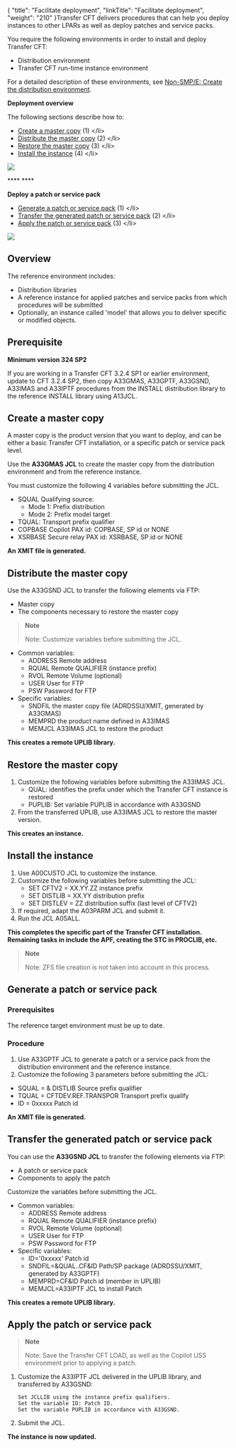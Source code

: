 {
    "title": "Facilitate deployment",
    "linkTitle": "Facilitate deployment",
    "weight": "210"
}Transfer CFT delivers procedures that can help you deploy instances to other LPARs as well as deploy patches and service packs.

You require the following environments in order to install and deploy Transfer CFT:

- Distribution environment
- Transfer CFT run-time instance environment

For a detailed description of these environments, see [Non-SMP/E: Create the distribution environment](../../overview_install_zos/distribution_environment_installation).

****Deployment overview****

The following sections describe how to:

- [Create a master copy](#Create) (1)
    &lt;/li&gt;
- [Distribute the master copy](#Distribu) (2)
    &lt;/li&gt;
- [Restore the master copy](#Restore) (3)
    &lt;/li&gt;
- [Install the instance](#Install) (4)
    &lt;/li&gt;

![](/Images/TransferCFT/temp_zos_deploy.png)

**** ****

****Deploy a patch or service pack****

- [Generate a patch or service pack](#Generate) (1)
    &lt;/li&gt;
- [Transfer the generated patch or service pack](#Transfer) (2)
    &lt;/li&gt;
- [Apply the patch or service pack](#Apply) (3)
    &lt;/li&gt;

![](/Images/TransferCFT/temp_deploy_sp_zos.png)

Overview
--------

The reference environment includes:

- Distribution libraries
- A reference instance for applied patches and service packs from which procedures will be submitted
- Optionally, an instance called 'model' that allows you to deliver specific or modified objects.

Prerequisite
------------

****Minimum version 324 SP2****

If you are working in a Transfer CFT 3.2.4 SP1 or earlier environment, update to CFT 3.2.4 SP2, then copy A33GMAS, A33GPTF, A33GSND, A33IMAS and A33IPTF procedures from the INSTALL distribution library to the reference INSTALL library using A13JCL.

<span id="Create"></span>

Create a master copy
--------------------

A master copy is the product version that you want to deploy, and can be either a basic Transfer CFT installation, or a specific patch or service pack level.

Use the **A33GMAS JCL** to create the master copy from the distribution environment and from the reference instance.

You must customize the following 4 variables before submitting the JCL.

- SQUAL Qualifying source:
    -   Mode 1: Prefix distribution
    -   Mode 2: Prefix model target
- TQUAL: Transport prefix qualifier
- COPBASE Copilot PAX id: COPBASE, SP id or NONE
- XSRBASE Secure relay PAX id: XSRBASE, SP id or NONE

******An XMIT file is generated.******

<span id="Distribu"></span>

Distribute the master copy
--------------------------

Use the A33GSND JCL to transfer the following elements via FTP:

- Master copy
- The components necessary to restore the master copy

> **Note**
>
> Note: Customize variables before submitting the JCL.

- Common variables:
    -   ADDRESS Remote address
    -   RQUAL Remote QUALIFIER (instance prefix)
    -   RVOL Remote Volume (optional)
    -   USER User for FTP
    -   PSW Password for FTP
- Specific variables:
    -   SNDFIL the master copy file (ADRDSSU/XMIT, generated by A33GMAS)
    -   MEMPRD the product name defined in A33IMAS
    -   MEMJCL A33IMAS JCL to restore the product

******This creates a remote UPLIB library.******

<span id="Restore"></span>

Restore the master copy
-----------------------

1. Customize the following variables before submitting the A33IMAS JCL.
    -   QUAL: identifies the prefix under which the Transfer CFT instance is restored
    -   PUPLIB: Set variable PUPLIB in accordance with A33GSND
1. From the transferred UPLIB, use A33IMAS JCL to restore the master version.

******This creates an instance.******

<span id="Install"></span>

Install the instance
--------------------

1. Use A00CUSTO JCL to customize the instance.
1. Customize the following variables before submitting the JCL:
    -   SET CFTV2 = XX.YY.ZZ instance prefix
    -   SET DISTLIB = XX.YY distribution prefix
    -   SET DISTLEV = ZZ distribution suffix (last level of CFTV2)
1. If required, adapt the A03PARM JCL and submit it.
1. Run the JCL A05ALL.

******This completes the specific part of the Transfer CFT installation. Remaining tasks in include the APF, creating the STC in PROCLIB, etc.******

> **Note**
>
> Note: ZFS file creation is not taken into account in this process.

<span id="Generate"></span>

Generate a patch or service pack
--------------------------------

### Prerequisites

The reference target environment must be up to date.

### Procedure

1. Use A33GPTF JCL to generate a patch or a service pack from the distribution environment and the reference instance.
1. Customize the following 3 parameters before submitting the JCL:

- SQUAL = & DISTLIB Source prefix qualifier
- TQUAL = CFTDEV.REF.TRANSPOR Transport prefix qualify
- ID = 0xxxxx Patch id

******An XMIT file is generated.******

<span id="Transfer"></span>

Transfer the generated patch or service pack
--------------------------------------------

You can use the **A33GSND JCL** to transfer the following elements via FTP:

- A patch or service pack
- Components to apply the patch

Customize the variables before submitting the JCL.

- Common variables:
    -   ADDRESS Remote address
    -   RQUAL Remote QUALIFIER (instance prefix)
    -   RVOL Remote Volume (optional)
    -   USER User for FTP
    -   PSW Password for FTP
- Specific variables:
    -   ID='0xxxxx' Patch id
    -   SNDFIL=&QUAL..CF&ID Path/SP package (ADRDSSU/XMIT, generated by A33GPTF)
    -   MEMPRD=CF&ID Patch id (member in UPLIB)
    -   MEMJCL=A33IPTF JCL to install Patch

******This creates a remote UPLIB library.******

<span id="Apply"></span>

Apply the patch or service pack
-------------------------------

> **Note**
>
> Note: Save the Transfer CFT LOAD, as well as the Copilot USS environment prior to applying a patch.

1. Customize the A33IPTF JCL delivered in the UPLIB library, and transferred by A33GSND:  
    ```
    Set JCLLIB using the instance prefix qualifiers.
    Set the variable ID: Patch ID.
    Set the variable PUPLIB in accordance with A33GSND.
    ```
1. Submit the JCL.

******The instance is now updated.******
